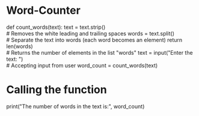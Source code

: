 # Word-Counter
def count_words(text):
    text = text.strip()           
    # Removes the white leading and trailing spaces
    words = text.split()         
    # Separate the text into words (each word becomes an element)
    return len(words)             
    # Returns the number of elements in the list "words"
    text = input("Enter the text: ")   
    # Accepting input from user
    word_count = count_words(text)     
  # Calling the function
 print("The number of words in the text is:", word_count)
